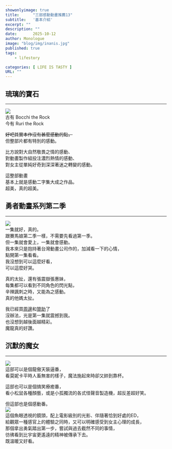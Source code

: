 ```yaml
---
showonlyimage: true
title:      "三部感動動畫推薦13"
subtitle:   '基本介紹'
excerpt: ""
description: ""
date:       2025-10-12
author: Monologue    
image: "blog/img/inanis.jpg"
published: true 
tags:
    - lifestory

categories: [ LIFE IS TASTY ]
URL: ""
---
```




## 琉璃的寶石
***
![](/blog/img/ruri.jpg)  
古有 Bocchi the Rock  
今有 Ruri the Rock  
  
  
~~好吧其實本作沒有甚麼感動的點，~~  
但整部片都有特別的感動。  
  
比方說對大自然敬畏之情的感動、  
對動畫製作組投注濃烈熱情的感動、  
對女主從單純好奇到深深著迷之轉變的感動。  
  
這整部動畫  
基本上就是感動二字集大成之作品。  
超美，真的超美。  
  
## 勇者動畫系列第二季
***
![](https://i.ytimg.com/vi/j0Z6_T3QetA/maxresdefault.jpg)   
一集就好，真的。  
跟賽馬娘第二季一樣，不需要先看過第一季。  
但一集就會愛上，一集就會感動。  
我本來只是抱持著台灣動畫公司作的，加減看一下的心情，  
點開第一集看看。  
我沒想到可以這麼好看，  
可以這麼好哭。  
  
真的太扯，還有張震嶽張惠妹，  
每集都可以看到不同角色的閃光點，  
辛辣諷刺之時，又能為之感動。  
真的他媽太扯。  
  
我已經買[周邊](https://shop.pts.org.tw/category/188754)和[贊助](https://www.zeczec.com/projects/WATERDEMON)了  
沒辦法，光是第一集就震撼到我。  
也沒想到越後面越精彩。  
魔龍真的好讚。  

## 沉默的魔女
***
![](https://p2.bahamut.com.tw/B/2KU/43/c6a341cb22f9eefb355c6132271uuwf5.JPG)  
這部可以是個龍傲天裝逼番，  
看莫妮卡平時人畜無害的樣子，魔法施起來時卻又帥到靠杯。  
  
這部也可以是個搞笑療癒番，  
看小松鼠各種顏藝，或是小孤獨流的各式怪聲音製造機，超反差超好笑。  
  
但這部也是個感動番。    
![](/blog/img/silent.jpg)  
這個魚眼透視的鏡頭，配上電影級別的光影、伴隨著恰到好處的ED，  
給觀眾一種感官上的體驗之同時，又可以明確感受到女主心理的成長，  
那個拿出勇氣踏出第一步，嘗試與過去截然不同的事情，  
彷彿看到比宇宙更遙遠的精神被傳承下去。  
既溫暖又好看。  

<!--more-->
